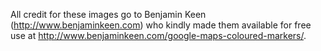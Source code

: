 All credit for these images go to Benjamin Keen (http://www.benjaminkeen.com) who kindly made them available for free use at http://www.benjaminkeen.com/google-maps-coloured-markers/.